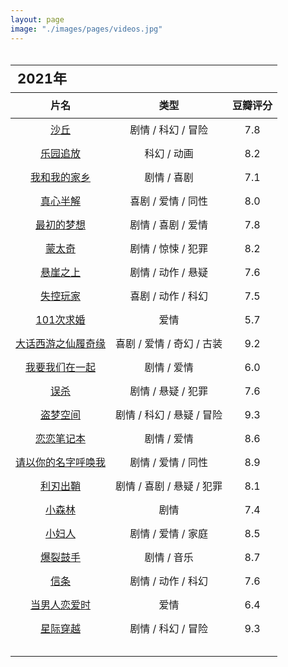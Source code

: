```yaml
---
layout: page
image: "./images/pages/videos.jpg"
---
```

<table style="line-height:32px;width:100%; height:100%; margin: 0 auto;text-align:center;border-bottom:1px solid;">
    <thead>
		<tr>
			<th colspan="4" style="text-align:left;font-size:22px;">2021年</th>
		</tr>
        <tr style="border-bottom:1px solid; border-top:1px solid;">
    　       <th>片名</th>
             <th>类型</th>
             <th>豆瓣评分</th>
        </tr>
　　</thead>
    <tbody>
	　　<tr>
	　　　　　<td><a href="https://book.douban.com/subject/35585201/" target="_blank">沙丘</a></td>
	　　　　　<td>剧情 / 科幻 / 冒险</td>
	　　　　　<td>7.8</td>
	　　</tr>
	　　<tr>
	　　　　　<td><a href="https://movie.douban.com/subject/10558440/" target="_blank">乐园追放</a></td>
	　　　　　<td>科幻 / 动画</td>
	　　　　　<td>8.2</td>
	　　</tr>
	　　<tr>
	　　　　　<td><a href="https://movie.douban.com/subject/35051512/" target="_blank">我和我的家乡</a></td>
	　　　　　<td>剧情 / 喜剧</td>
	　　　　　<td>7.1</td>
	　　</tr>
	　　<tr>
	　　　　　<td><a href="https://movie.douban.com/subject/33420285/" target="_blank">真心半解</a></td>
	　　　　　<td>喜剧 / 爱情 / 同性</td>
	　　　　　<td>8.0</td>
	　　</tr>
	　　<tr>
	　　　　　<td><a href="https://movie.douban.com/subject/34787747/" target="_blank">最初的梦想</a></td>
	　　　　　<td>剧情 / 喜剧 / 爱情</td>
	　　　　　<td>7.8</td>
	　　</tr>
	　　<tr>
	　　　　　<td><a href="https://movie.douban.com/subject/21937438/" target="_blank">蒙太奇</a></td>
	　　　　　<td>剧情 / 惊悚 / 犯罪</td>
	　　　　　<td>8.2</td>
	　　</tr>
	　　<tr>
	　　　　　<td><a href="https://movie.douban.com/subject/32493124/" target="_blank">悬崖之上</a></td>
	　　　　　<td>剧情 / 动作 / 悬疑</td>
	　　　　　<td>7.6</td>
	　　</tr>
	　　<tr>
	　　　　　<td><a href="https://movie.douban.com/subject/30337388/" target="_blank">失控玩家</a></td>
	　　　　　<td>喜剧 / 动作 / 科幻</td>
	　　　　　<td>7.5</td>
	　　</tr>
	　　<tr>
	　　　　　<td><a href="https://movie.douban.com/subject/5319835/" target="_blank">101次求婚</a></td>
	　　　　　<td>爱情</td>
	　　　　　<td>5.7</td>
	　　</tr>
	　　<tr>
	　　　　　<td><a href="https://movie.douban.com/subject/1292213/" target="_blank">大话西游之仙履奇缘</a></td>
	　　　　　<td>喜剧 / 爱情 / 奇幻 / 古装</td>
	　　　　　<td>9.2</td>
	　　</tr>
	　　<tr>
	　　　　　<td><a href="https://movie.douban.com/subject/25881778/" target="_blank">我要我们在一起</a></td>
	　　　　　<td>剧情 / 爱情</td>
	　　　　　<td>6.0</td>
	　　</tr>
		<tr>
	　　　　　<td><a href="https://movie.douban.com/subject/30176393/" target="_blank">误杀</a></td>
	　　　　　<td>剧情 / 悬疑 / 犯罪</td>
	　　　　　<td>7.6</td>
	　　</tr>
		　　<tr>
	　　　　　<td><a href="https://movie.douban.com/subject/3541415/" target="_blank">盗梦空间</a></td>
	　　　　　<td>剧情 / 科幻 / 悬疑 / 冒险</td>
	　　　　　<td>9.3</td>
	　　</tr>
		<tr>
	　　　　　<td><a href="https://movie.douban.com/subject/1309163/" target="_blank">恋恋笔记本</a></td>
	　　　　　<td>剧情 / 爱情</td>
	　　　　　<td>8.6</td>
	　　</tr>
		　　<tr>
	　　　　　<td><a href="https://movie.douban.com/subject/26799731/" target="_blank">请以你的名字呼唤我</a></td>
	　　　　　<td>剧情 / 爱情 / 同性</td>
	　　　　　<td>8.9</td>
	　　</tr>
		<tr>
	　　　　　<td><a href="https://movie.douban.com/subject/30318116/" target="_blank">利刃出鞘</a></td>
	　　　　　<td>剧情 / 喜剧 / 悬疑 / 犯罪</td>
	　　　　　<td>8.1</td>
	　　</tr>
		　　<tr>
	　　　　　<td><a href="https://movie.douban.com/subject/26877492/" target="_blank">小森林</a></td>
	　　　　　<td>剧情</td>
	　　　　　<td>7.4</td>
	　　</tr>
		<tr>
	　　　　　<td><a href="https://movie.douban.com/subject/1298522/" target="_blank">小妇人</a></td>
	　　　　　<td>剧情 / 爱情 / 家庭</td>
	　　　　　<td>8.5</td>
	　　</tr>
		<tr>
	　　　　　<td><a href="https://movie.douban.com/subject/25773932/" target="_blank">爆裂鼓手</a></td>
	　　　　　<td>剧情 / 音乐</td>
	　　　　　<td>8.7</td>
	　　</tr>
		<tr>
	　　　　　<td><a href="https://movie.douban.com/subject/30444960/" target="_blank">信条</a></td>
	　　　　　<td>剧情 / 动作 / 科幻</td>
	　　　　　<td>7.6</td>
	　　</tr>
		<tr>
	　　　　　<td><a href="https://movie.douban.com/subject/35198827/" target="_blank">当男人恋爱时</a></td>
	　　　　　<td>爱情</td>
	　　　　　<td>6.4</td>
	　　</tr>
		<tr>
	　　　　　<td><a href="https://movie.douban.com/subject/1889243/" target="_blank">星际穿越</a></td>
	　　　　　<td>剧情 / 科幻 / 冒险</td>
	　　　　　<td>9.3</td>
	　　</tr>
		<tr>
	　　　　　<td><a href="" target="_blank"></a></td>
	　　　　　<td></td>
	　　　　　<td></td>
	　　</tr>
		<tr>
	　　　　　<td><a href="" target="_blank"></a></td>
	　　　　　<td></td>
	　　　　　<td></td>
	　　</tr>
		<tr>
	　　　　　<td><a href="" target="_blank"></a></td>
	　　　　　<td></td>
	　　　　　<td></td>
	　　</tr>
		<tr>
	　　　　　<td><a href="" target="_blank"></a></td>
	　　　　　<td></td>
	　　　　　<td></td>
	　　</tr>
	</tbody>
</table>
